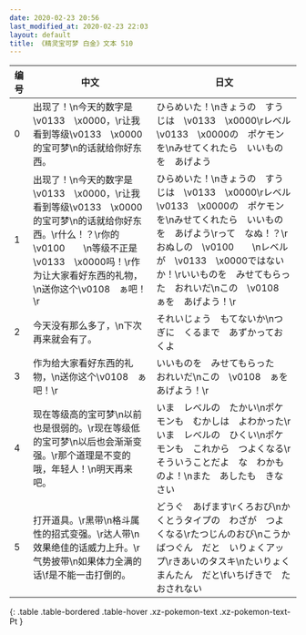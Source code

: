 ```yaml
---
date: 2020-02-23 20:56
last_modified_at: 2020-02-23 22:03
layout: default
title: 《精灵宝可梦 白金》文本 510
---
```

| 编号 | 中文 | 日文 |
| ---- | ---- | ---- |
| 0 | 出现了！\n今天的数字是\v0133　\x0000，\r让我看到等级\v0133　\x0000的宝可梦\n的话就给你好东西。 | ひらめいた！\nきょうの　すうじは　\v0133　\x0000\rレベル\v0133　\x0000の　ポケモンを\nみせてくれたら　いいものを　あげよう |
| 1 | 出现了！\n今天的数字是\v0133　\x0000，\r让我看到等级\v0133　\x0000的宝可梦\n的话就给你好东西。\r什么！？\r你的\v0100　　\n等级不正是\v0133　\x0000吗！\r作为让大家看好东西的礼物，\n送你这个\v0108　ぁ吧！\r | ひらめいた！\nきょうの　すうじは　\v0133　\x0000\rレベル\v0133　\x0000の　ポケモンを\nみせてくれたら　いいものを　あげよう\rって　なぬ！？\rおぬしの　\v0100　　\nレベルが　\v0133　\x0000ではないか！\rいいものを　みせてもらった　おれいだ\nこの　\v0108　ぁを　あげよう！\r |
| 2 | 今天没有那么多了，\n下次再来就会有了。 | それいじょう　もてないか\nつぎに　くるまで　あずかっておくよ |
| 3 | 作为给大家看好东西的礼物，\n送你这个\v0108　ぁ吧！\r | いいものを　みせてもらった　おれいだ\nこの　\v0108　ぁを　あげよう！\r |
| 4 | 现在等级高的宝可梦\n以前也是很弱的。\r现在等级低的宝可梦\n以后也会渐渐变强。\r那个道理是不变的哦，年轻人！\n明天再来吧。 | いま　レベルの　たかい\nポケモンも　むかしは　よわかった\rいま　レベルの　ひくい\nポケモンも　これから　つよくなる\rそういうことだよ　な　わかものよ！\nまた　あしたも　きなさい |
| 5 | 打开道具。\r黑带\n格斗属性的招式变强。\r达人带\n效果绝佳的话威力上升。\r气势披带\n如果体力全满的话\f是不能一击打倒的。 | どうぐ　あげます\rくろおび\nかくとうタイプの　わざが　つよくなる\rたつじんのおび\nこうかばつぐん　だと　いりょくアップ\rきあいのタスキ\nたいりょく　まんたん　だと\fいちげきで　たおされない |
{: .table .table-bordered .table-hover .xz-pokemon-text .xz-pokemon-text-Pt }
